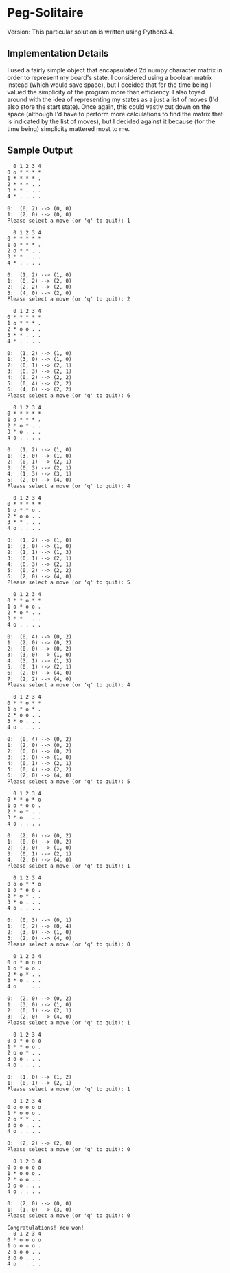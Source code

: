 # Peg-Solitaire

Version: This particular solution is written using Python3.4.

Implementation Details
-----------------------
I used a fairly simple object that encapsulated 2d numpy character matrix in order to represent my board's state.
I considered using a boolean matrix instead (which would save space), but I decided that for the time being I valued the
simplicity of the program more than efficiency. I also toyed around with the idea of representing my states as a just a
list of moves (I'd also store the start state). Once again, this could vastly cut down on the space (although I'd have
to perform more calculations to find the matrix that is indicated by the list of moves), but I decided against it
because (for the time being) simplicity mattered most to me.

Sample Output
-------------
```
  0 1 2 3 4
0 o * * * *
1 * * * * .
2 * * * . .
3 * * . . .
4 * . . . .

0:	(0, 2) --> (0, 0)
1:	(2, 0) --> (0, 0)
Please select a move (or 'q' to quit): 1

  0 1 2 3 4
0 * * * * *
1 o * * * .
2 o * * . .
3 * * . . .
4 * . . . .

0:	(1, 2) --> (1, 0)
1:	(0, 2) --> (2, 0)
2:	(2, 2) --> (2, 0)
3:	(4, 0) --> (2, 0)
Please select a move (or 'q' to quit): 2

  0 1 2 3 4
0 * * * * *
1 o * * * .
2 * o o . .
3 * * . . .
4 * . . . .

0:	(1, 2) --> (1, 0)
1:	(3, 0) --> (1, 0)
2:	(0, 1) --> (2, 1)
3:	(0, 3) --> (2, 1)
4:	(0, 2) --> (2, 2)
5:	(0, 4) --> (2, 2)
6:	(4, 0) --> (2, 2)
Please select a move (or 'q' to quit): 6

  0 1 2 3 4
0 * * * * *
1 o * * * .
2 * o * . .
3 * o . . .
4 o . . . .

0:	(1, 2) --> (1, 0)
1:	(3, 0) --> (1, 0)
2:	(0, 1) --> (2, 1)
3:	(0, 3) --> (2, 1)
4:	(1, 3) --> (3, 1)
5:	(2, 0) --> (4, 0)
Please select a move (or 'q' to quit): 4

  0 1 2 3 4
0 * * * * *
1 o * * o .
2 * o o . .
3 * * . . .
4 o . . . .

0:	(1, 2) --> (1, 0)
1:	(3, 0) --> (1, 0)
2:	(1, 1) --> (1, 3)
3:	(0, 1) --> (2, 1)
4:	(0, 3) --> (2, 1)
5:	(0, 2) --> (2, 2)
6:	(2, 0) --> (4, 0)
Please select a move (or 'q' to quit): 5

  0 1 2 3 4
0 * * o * *
1 o * o o .
2 * o * . .
3 * * . . .
4 o . . . .

0:	(0, 4) --> (0, 2)
1:	(2, 0) --> (0, 2)
2:	(0, 0) --> (0, 2)
3:	(3, 0) --> (1, 0)
4:	(3, 1) --> (1, 3)
5:	(0, 1) --> (2, 1)
6:	(2, 0) --> (4, 0)
7:	(2, 2) --> (4, 0)
Please select a move (or 'q' to quit): 4

  0 1 2 3 4
0 * * o * *
1 o * o * .
2 * o o . .
3 * o . . .
4 o . . . .

0:	(0, 4) --> (0, 2)
1:	(2, 0) --> (0, 2)
2:	(0, 0) --> (0, 2)
3:	(3, 0) --> (1, 0)
4:	(0, 1) --> (2, 1)
5:	(0, 4) --> (2, 2)
6:	(2, 0) --> (4, 0)
Please select a move (or 'q' to quit): 5

  0 1 2 3 4
0 * * o * o
1 o * o o .
2 * o * . .
3 * o . . .
4 o . . . .

0:	(2, 0) --> (0, 2)
1:	(0, 0) --> (0, 2)
2:	(3, 0) --> (1, 0)
3:	(0, 1) --> (2, 1)
4:	(2, 0) --> (4, 0)
Please select a move (or 'q' to quit): 1

  0 1 2 3 4
0 o o * * o
1 o * o o .
2 * o * . .
3 * o . . .
4 o . . . .

0:	(0, 3) --> (0, 1)
1:	(0, 2) --> (0, 4)
2:	(3, 0) --> (1, 0)
3:	(2, 0) --> (4, 0)
Please select a move (or 'q' to quit): 0

  0 1 2 3 4
0 o * o o o
1 o * o o .
2 * o * . .
3 * o . . .
4 o . . . .

0:	(2, 0) --> (0, 2)
1:	(3, 0) --> (1, 0)
2:	(0, 1) --> (2, 1)
3:	(2, 0) --> (4, 0)
Please select a move (or 'q' to quit): 1

  0 1 2 3 4
0 o * o o o
1 * * o o .
2 o o * . .
3 o o . . .
4 o . . . .

0:	(1, 0) --> (1, 2)
1:	(0, 1) --> (2, 1)
Please select a move (or 'q' to quit): 1

  0 1 2 3 4
0 o o o o o
1 * o o o .
2 o * * . .
3 o o . . .
4 o . . . .

0:	(2, 2) --> (2, 0)
Please select a move (or 'q' to quit): 0

  0 1 2 3 4
0 o o o o o
1 * o o o .
2 * o o . .
3 o o . . .
4 o . . . .

0:	(2, 0) --> (0, 0)
1:	(1, 0) --> (3, 0)
Please select a move (or 'q' to quit): 0

Congratulations! You won!
  0 1 2 3 4
0 * o o o o
1 o o o o .
2 o o o . .
3 o o . . .
4 o . . . .
```